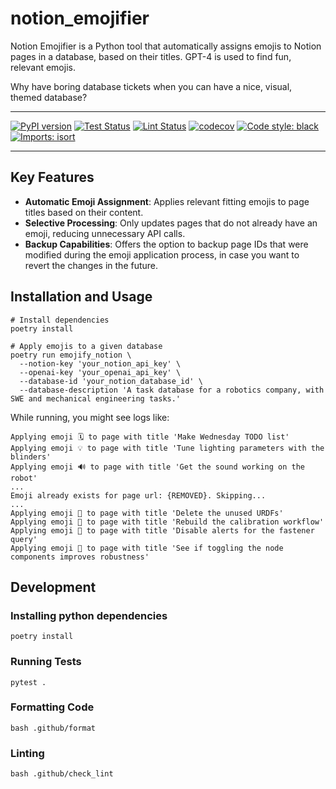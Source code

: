 # notion_emojifier
Notion Emojifier is a Python tool that automatically assigns emojis to Notion pages in a 
database, based on their titles. GPT-4 is used to find fun, relevant emojis. 

Why have boring database tickets when you can have a nice, visual, themed database?

_________________

[![PyPI version](https://badge.fury.io/py/notion_emojifier.svg)](http://badge.fury.io/py/notion_emojifier)
[![Test Status](https://github.com/apockill/notion_emojifier/workflows/Test/badge.svg?branch=main)](https://github.com/apockill/notion_emojifier/actions?query=workflow%3ATest)
[![Lint Status](https://github.com/apockill/notion_emojifier/workflows/Lint/badge.svg?branch=main)](https://github.com/apockill/notion_emojifier/actions?query=workflow%3ALint)
[![codecov](https://codecov.io/gh/apockill/notion_emojifier/branch/main/graph/badge.svg)](https://codecov.io/gh/apockill/notion_emojifier)
[![Code style: black](https://img.shields.io/badge/code%20style-black-000000.svg)](https://github.com/psf/black)
[![Imports: isort](https://img.shields.io/badge/%20imports-isort-%231674b1?style=flat&labelColor=ef8336)](https://timothycrosley.github.io/isort/)
_________________

## Key Features
- **Automatic Emoji Assignment**: Applies relevant fitting emojis to page titles based on their content.
- **Selective Processing**: Only updates pages that do not already have an emoji, reducing unnecessary API calls.
- **Backup Capabilities**: Offers the option to backup page IDs that were modified during the emoji application process,
    in case you want to revert the changes in the future.

## Installation and Usage

```shell
# Install dependencies
poetry install

# Apply emojis to a given database
poetry run emojify_notion \
  --notion-key 'your_notion_api_key' \
  --openai-key 'your_openai_api_key' \
  --database-id 'your_notion_database_id' \
  --database-description 'A task database for a robotics company, with SWE and mechanical engineering tasks.'
```

While running, you might see logs like:
```shell
Applying emoji 🗓️ to page with title 'Make Wednesday TODO list'
Applying emoji 💡 to page with title 'Tune lighting parameters with the blinders'
Applying emoji 🔊 to page with title 'Get the sound working on the robot'
...
Emoji already exists for page url: {REMOVED}. Skipping...
...
Applying emoji 🚮 to page with title 'Delete the unused URDFs'
Applying emoji 🔄 to page with title 'Rebuild the calibration workflow'
Applying emoji 🔕 to page with title 'Disable alerts for the fastener query'
Applying emoji 🔁 to page with title 'See if toggling the node components improves robustness'
```


## Development

### Installing python dependencies
```shell
poetry install
```

### Running Tests
```shell
pytest .
```

### Formatting Code
```shell
bash .github/format
```

### Linting
```shell
bash .github/check_lint
```